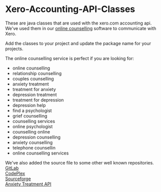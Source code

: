# Xero-Accounting-API-Classes
These are java classes that are used with the xero.com accounting api.  We've used them in our <a href="https://onlinecounselling.io">online counselling</a> software to communicate with Xero.

Add the classes to your project and update the package name for your projects.

The online counselling service is perfect if you are looking for:

<ul>
  <li>online counselling</li>
  <li>relationship counselling</li>
  <li>couples counselling</li>
  <li>anxiety treatment</li>
  <li>treatment for anxiety</li>
  <li>depression treatment</li>
  <li>treatment for depression</li>
  <li>depression help</li>
  <li>find a psychologist</li>
  <li>grief counselling</li>
  <li>counselling services</li>
  <li>online psychologist</li>
  <li>counselling online</li>
  <li>depression counselling</li>
  <li>anxiety counselling</li>
  <li>telephone counsellin</li>
  <li>online counselling services</li>
</ul>

We've also added the source file to some other well known repositories.<br/>
<a href="https://gitlab.com/OnlineCounselling/online-counselling">GitLab</a><br/>
<a href="https://onlinecounselling.codeplex.com/">CodePlex</a><br/>
<a href="https://sourceforge.net/projects/online-counselling/support?source=navbar">Sourceforge</a><br/>
<a href="https://market.mashape.com/onlinecounselling/online-counselling">Anxiety Treatment API</a>
